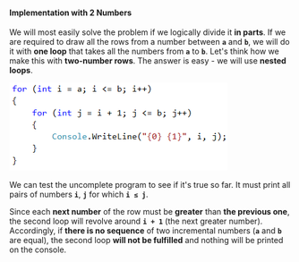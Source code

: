 #### Implementation with 2 Numbers

We will most easily solve the problem if we logically divide it **in parts**. If we are required to draw all the rows from a number between **`a`** and **`b`**, we will do it with **one loop** that takes all the numbers from **`a`** to **`b`**. Let's think how we make this with **two-number rows**. The answer is easy - we will use **nested loops**.

![](/assets/chapter-8-1-images/11.Increasing-4-numbers-02.png)

We can test the uncomplete program to see if it's true so far. It must print all pairs of numbers **`i`**, **`j`** for which **`i ≤ j`**.

Since each **next number** of the row must be **greater** than **the previous one**, the second loop will revolve around **`i + 1`** (the next greater number). Accordingly, if **there is no sequence** of two incremental numbers (**`a`** and **`b`** are equal), the second loop **will not be fulfilled** and nothing will be printed on the console.
